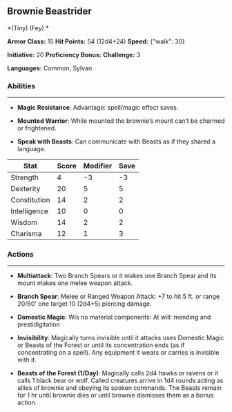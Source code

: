 ## Brownie Beastrider
*(Tiny) (Fey) *

**Armor Class:** 15
**Hit Points:** 54 (12d4+24)
**Speed:** {"walk": 30}

**Initiative:** 20
**Proficiency Bonus:**
**Challenge:** 3

**Languages:** Common, Sylvan

### Abilities
 --- 
- **Magic Resistance**: Advantage: spell/magic effect saves.

- **Mounted Warrior**: While mounted the brownie’s mount can’t be charmed or frightened.

- **Speak with Beasts**: Can communicate with Beasts as if they shared a language.



| Stat | Score | Modifier | Save |
| ---- | ---- | ---- | ---- |
| Strength | 4 | -3 | -3 |
| Dexterity | 20 | 5 | 5 |
| Constitution | 14 | 2 | 2 |
| Intelligence | 10 | 0 | 0 |
| Wisdom | 14 | 2 | 2 |
| Charisma | 12 | 1 | 3 |

### Actions
 --- 
- **Multiattack**: Two Branch Spears or it makes one Branch Spear and its mount makes one melee weapon attack.

- **Branch Spear**: Melee or Ranged Weapon Attack: +7 to hit 5 ft. or range 20/60' one target 10 (2d4+5) piercing damage.

- **Domestic Magic**: Wis no material components: At will: mending and prestidigitation

- **Invisibility**: Magically turns invisible until it attacks uses Domestic Magic or Beasts of the Forest or until its concentration ends (as if concentrating on a spell). Any equipment it wears or carries is invisible with it.

- **Beasts of the Forest (1/Day)**: Magically calls 2d4 hawks or ravens or it calls 1 black bear or wolf. Called creatures arrive in 1d4 rounds acting as allies of brownie and obeying its spoken commands. The Beasts remain for 1 hr until brownie dies or until brownie dismisses them as a bonus action.

